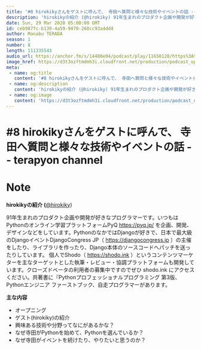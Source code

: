 ```yaml
---
title: '#8 hirokikyさんをゲストに呼んで、 寺田へ質問と様々な技術やイベントの話 -- terapyon channel'
description: 'hirokikyの紹介 (@hirokiky) 91年生まれのプロダクト企画や開発が好きなプログラマーです。いつもはPythonのオンライン学習プラットフォームPyQ https://pyq.jp/ '
date: Sun, 29 Mar 2020 05:00:00 GMT
id: ceb987fc-b139-4a59-9470-268cc93a4dd4
author: Manabu TERADA
season: 1
number: 8
length: 111335543
audio_url: https://anchor.fm/s/14480e04/podcast/play/11650128/https%3A%2F%2Fd3ctxlq1ktw2nl.cloudfront.net%2Fproduction%2F2020-2-28%2F59664811-48000-2-be8cf778ad2a1.mp3
image_href: https://d3t3ozftmdmh3i.cloudfront.net/production/podcast_uploaded/3302665/3302665-1582446732992-f3e5401da36c1.jpg
meta:
 - name: og:title
   content: '#8 hirokikyさんをゲストに呼んで、 寺田へ質問と様々な技術やイベントの話 -- terapyon channel'
 - name: og:description
   content: 'hirokikyの紹介 (@hirokiky) 91年生まれのプロダクト企画や開発が好きなプログラマーです。いつもはPythonのオンライン学習プラットフォームPyQ https://pyq.jp/ '
 - name: og:image
   content: 'https://d3t3ozftmdmh3i.cloudfront.net/production/podcast_uploaded/3302665/3302665-1582446732992-f3e5401da36c1.jpg'
---
```

# #8 hirokikyさんをゲストに呼んで、 寺田へ質問と様々な技術やイベントの話 -- terapyon channel

<DisplayDate :dateStr="'Sun, 29 Mar 2020 05:00:00 GMT'" />
<DisplaySeason :season="1" :topic="8" />


# Note

<p><strong>hirokikyの紹介 (</strong><a href="https://twitter.com/hirokiky">@hirokiky</a>)</p>
<p>91年生まれのプロダクト企画や開発が好きなプログラマーです。いつもはPythonのオンライン学習プラットフォームPyQ <a href="https://pyq.jp/">https://pyq.jp/</a> を企画、開発、デザインなどをしています。PythonのなかではDjangoが好きで、日本で最大級のDjangoイベントDjangoCongress JP（ <a href="https://djangocongress.jp">https://djangocongress.jp</a> ）の主催をしたり、ライブラリを作ったり、Django本体のソースコードへパッチを送ったりしています。 個人でShodo（ <a href="https://shodo.ink">https://shodo.ink</a> ）というコンテンツマーケターを主なターゲットとした執筆・レビュー・協調プラットフォームも開発しています。クローズドベータの利用者の募集中ですのでぜひ shodo.ink にアクセスください。共著書に『Pythonプロフェッショナルプログラミング 第3版、Pythonエンジニア ファーストブック、自走プログラマーがあります。</p>
<p><strong>主な内容</strong></p>
<ul>
 <li>オープニング</li>
 <li>ゲスト(hirokiky)の紹介</li>
  <li>興味ある技術や分野ってなにがあるかな？</li>
  <li>なぜ寺田がPythonを始めて、Pythonを選んでいるか？</li>
  <li>なぜ寺田がイベントを続けたり、やりたいと思うのか？</li>
</ul>



<a-player 
:options="{
  audio: [
    {
        name: '#8 hirokikyさんをゲストに呼んで、 寺田へ質問と様々な技術やイベントの話 -- terapyon channel',
        artist: 'terapyon',
        url: 'https://anchor.fm/s/14480e04/podcast/play/11650128/https%3A%2F%2Fd3ctxlq1ktw2nl.cloudfront.net%2Fproduction%2F2020-2-28%2F59664811-48000-2-be8cf778ad2a1.mp3',
        cover: 'https://d3t3ozftmdmh3i.cloudfront.net/production/podcast_uploaded/3302665/3302665-1582446732992-f3e5401da36c1.jpg'
    }
    ]
}"
/>

